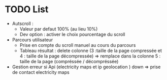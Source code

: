 # TODO List
- Autscroll :
    - Valeur par defaut 100% (au lieu 10%)
    - Dev option : activer le choix pourcentage du scroll
- Parcours utilisateur 
    - Prise en compte du scroll manuel au cours du parcours 
    - Tableau résultat : delete colonne (3 :taille de la page compressée  et 4 : taille de la page décompressée) => remplace dans la colonne 5 : taille de la page (compréssée / décompréssée)
- Gestion erreur si Api (electricity maps et ip geolocation ) down => prise de contact electricity maps 